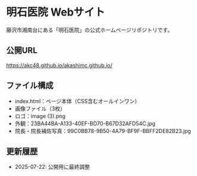 # 明石医院 Webサイト

藤沢市湘南台にある「明石医院」の公式ホームページリポジトリです。

## 公開URL
https://akc48.github.io/akashimc.github.io/

## ファイル構成
- index.html：ページ本体（CSS含むオールインワン）
- 画像ファイル（3枚）
- ロゴ：image (3).png
- 外観：23BA44BA-A133-40EF-BD70-B67D32AFD54C.jpg
- 院長・院長補佐写真：99C0BB78-9B50-4A79-BF9F-BBFF2DE82B23.jpg

## 更新履歴
- 2025-07-22: 公開用に最終調整
